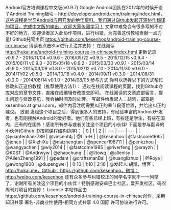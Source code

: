 Android官方培训课程中文版(v0.9.7) Google Android团队在2012年的时候开设了Android Training板块 - http://developer.android.com/training/index.html，这些课程是学习Android应用开发的绝佳资料。我们通过Github发起开源协作翻译的项目，完成中文版的输出，欢迎大家传阅学习！ 文章中难免会有很多写的不对不好的地方，欢迎读者加入此协作项目，进行纠错，为完善这份教程贡献一点力量! Github托管主页 https://github.com/kesenhoo/android-training-course-in-chinese 请读者点击Star进行关注并支持！ 在线阅读 http://hukai.me/android-training-course-in-chinese/index.html 更新记录 v0.9.7 - 2016/11/04 v0.9.6 - 2016/05/22 v0.9.5 - 2015/12/15 v0.9.4 - 2015/06/11 v0.9.3 - 2015/05/18 v0.9.2 - 2015/03/30 v0.9.1 - 2015/03/14 v0.9.0 - 2015/03/09 v0.8.0 - 2015/02/12 v0.7.0 - 2014/11/30 v0.6.0 - 2014/11/02 v0.5.0 - 2014/10/18 v0.4.0 - 2014/09/11 v0.3.0 - 2014/08/31 v0.2.0 - 2014/08/14 v0.1.0 - 2014/08/05 参与方式 你可以选择以下的方式帮忙修改纠正这份教程（推荐使用方法1）： 通过在线阅读课程的页面，找到Github仓库对应的章节文件，直接在线编辑修改提交即可。 在线阅读的文章底部留言，提出问题与修改意见，我会抽时间及时处理。 写邮件给发起人：胡凯，邮箱是kesenhoo at gmail.com，邮件内容注明需要纠正的章节段落位置，并给出纠正的建议。 致谢 发起这个项目之后，得到很多人的支持，有经验丰富的Android开发者，也有刚接触Android的爱好者。他们有些已经上班，有些还是学生，有些在国内，还有的在国外！感谢所有参与或者关注这个项目的小伙伴! 下面是参与翻译的小伙伴(Github ID按照课程结构排序)： | 0 | 1 | 2 | | --- | --- | --- | | @yuanfentiank789 | @vincent4j | @Lin-H | | @kesenhoo | @fastcome1985 | @jdneo | | @XizhiXu | @naizhengtan | @spencer198711 | | @penkzhou | @wangyachen | @wly2014 | | @fastcome1985 | @riverfeng | @xrayzh | | @K0ST | @Andrwyw | @zhaochunqi | | @lltowq | @allenlsy | @AllenZheng1991 | | @pedant | @craftsmanBai | @huanglizhuo | | @Roya | @awong1900 | @dupengwei | | 0:10 | 1:10 | 2:10 | @发起人:胡凯，博客：http://hukai.me，Github：https://github.com/kesenhoo，微博：http://weibo.com/kesenhoo 还有众多参与纠错校正的同学名字就不一一列举了，谢谢所有关注这个项目的小伙伴！特别感谢安卓巴士社区，爱开发社区，码农周刊对项目的宣传！ License 本站作品由https://github.com/kesenhoo/android-training-course-in-chinese创作，采用知识共享 署名-非商业性使用-相同方式共享 4.0 国际 许可协议进行许可。